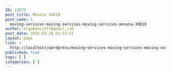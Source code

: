 ```yaml
---
ID: 13579
post_title: Mesena 30819
post_name: >
  moving-services-moving-services-moving-services-mesena-30819
author: mrgabonijeff@gmail.com
post_date: 2018-03-28 01:51:51
layout: page
link: >
  http://localhost/wordpress/moving-services-moving-services-moving-services-mesena-30819/
published: true
tags: [ ]
categories: [ ]
---
```

